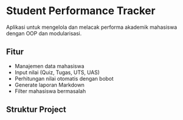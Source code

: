# Student Performance Tracker

Aplikasi untuk mengelola dan melacak performa akademik mahasiswa dengan OOP dan modularisasi.

## Fitur
- Manajemen data mahasiswa
- Input nilai (Quiz, Tugas, UTS, UAS)
- Perhitungan nilai otomatis dengan bobot
- Generate laporan Markdown
- Filter mahasiswa bermasalah

## Struktur Project
